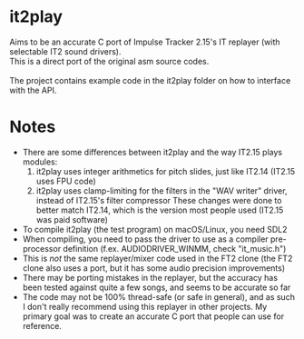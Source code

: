 # it2play
Aims to be an accurate C port of Impulse Tracker 2.15's IT replayer (with selectable IT2 sound drivers). \
This is a direct port of the original asm source codes. \
\
The project contains example code in the it2play folder on how to interface with the API.

# Notes
- There are some differences between it2play and the way IT2.15 plays modules:
  1) it2play uses integer arithmetics for pitch slides, just like IT2.14 (IT2.15 uses FPU code)
  2) it2play uses clamp-limiting for the filters in the "WAV writer" driver, instead of IT2.15's filter compressor
  These changes were done to better match IT2.14, which is the version most people used (IT2.15 was paid software)
- To compile it2play (the test program) on macOS/Linux, you need SDL2
- When compiling, you need to pass the driver to use as a compiler pre-processor definition (f.ex. AUDIODRIVER_WINMM, check "it_music.h")
- This is <i>not</i> the same replayer/mixer code used in the FT2 clone (the FT2 clone also uses a port, but it has some audio precision improvements)
- There may be porting mistakes in the replayer, but the accuracy has been tested against quite a few songs, and seems to be accurate so far
- The code may not be 100% thread-safe (or safe in general), and as such I don't really recommend using this replayer in other projects.
  My primary goal was to create an accurate C port that people can use for reference.

